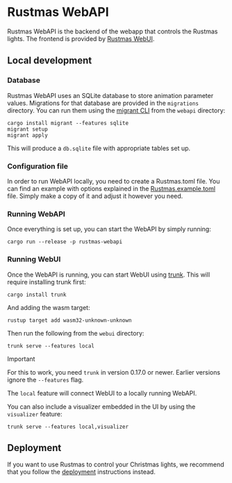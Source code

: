 Rustmas WebAPI
==============

Rustmas WebAPI is the backend of the webapp that controls the Rustmas lights. The frontend is
provided by [Rustmas WebUI](../webui/README.md).

Local development
-----------------

### Database

Rustmas WebAPI uses an SQLite database to store animation parameter values. Migrations for that
database are provided in the `migrations` directory. You can run them using
the [migrant CLI](https://crates.io/crates/migrant) from the `webapi` directory:

```
cargo install migrant --features sqlite
migrant setup
migrant apply
```

This will produce a `db.sqlite` file with appropriate tables set up.

### Configuration file

In order to run WebAPI locally, you need to create a Rustmas.toml file.
You can find an example with options explained in the [Rustmas.example.toml](../Rustmas.example.toml) 
file. Simply make a copy of it and adjust it however you need.

### Running WebAPI

Once everything is set up, you can start the WebAPI by simply running:

```
cargo run --release -p rustmas-webapi
```

### Running WebUI

Once the WebAPI is running, you can start WebUI using [trunk](https://trunkrs.dev/).
This will require installing trunk first:

```
cargo install trunk
```

And adding the wasm target:

```
rustup target add wasm32-unknown-unknown
```

Then run the following from the `webui` directory:

```
trunk serve --features local
```

> [!IMPORTANT]
> For this to work, you need `trunk` in version 0.17.0 or newer. Earlier versions
> ignore the `--features` flag.

The `local` feature will connect WebUI to a locally running WebAPI.

You can also include a visualizer embedded in the UI by using the `visualizer` feature:

```
trunk serve --features local,visualizer
```

Deployment
----------

If you want to use Rustmas to control your Christmas lights, we recommend that you follow
the [deployment](DEPLOYMENT.md) instructions instead.
